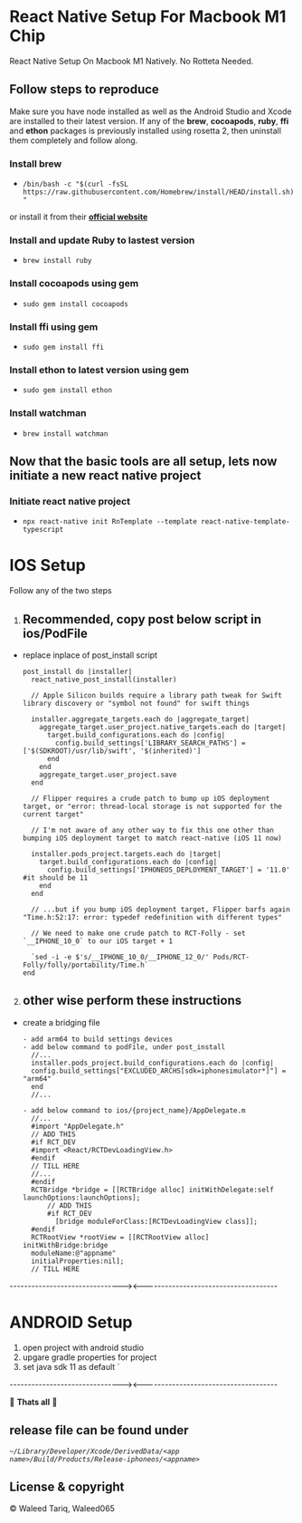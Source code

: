 # React Native Setup For Macbook M1 Chip

React Native Setup On Macbook M1 Natively. No Rotteta Needed.

## Follow steps to reproduce

Make sure you have node installed as well as the Android Studio and Xcode are installed to their latest version.
If any of the **brew**, **cocoapods**, **ruby**, **ffi** and **ethon** packages is previously installed using rosetta 2, then uninstall them completely and follow along.

### Install brew

- `/bin/bash -c "$(curl -fsSL https://raw.githubusercontent.com/Homebrew/install/HEAD/install.sh)"`

or install it from their **[official website](https://brew.sh/)**

### Install and update Ruby to lastest version

- `brew install ruby`

### Install cocoapods using gem

- `sudo gem install cocoapods`

### Install ffi using gem

- `sudo gem install ffi`

### Install ethon to latest version using gem

- `sudo gem install ethon`

### Install watchman

- `brew install watchman`

## Now that the basic tools are all setup, lets now initiate a new react native project

### Initiate react native project

- `npx react-native init RnTemplate --template react-native-template-typescript`

# IOS Setup

Follow any of the two steps

1. ## Recommended, copy post below script in ios/PodFile

- replace inplace of post_install script

      post_install do |installer|
        react_native_post_install(installer)

        // Apple Silicon builds require a library path tweak for Swift library discovery or "symbol not found" for swift things

        installer.aggregate_targets.each do |aggregate_target|
          aggregate_target.user_project.native_targets.each do |target|
            target.build_configurations.each do |config|
              config.build_settings['LIBRARY_SEARCH_PATHS'] = ['$(SDKROOT)/usr/lib/swift', '$(inherited)']
            end
          end
          aggregate_target.user_project.save
        end

        // Flipper requires a crude patch to bump up iOS deployment target, or "error: thread-local storage is not supported for the current target"

        // I'm not aware of any other way to fix this one other than bumping iOS deployment target to match react-native (iOS 11 now)

        installer.pods_project.targets.each do |target|
          target.build_configurations.each do |config|
            config.build_settings['IPHONEOS_DEPLOYMENT_TARGET'] = '11.0' #it should be 11
          end
        end

        // ...but if you bump iOS deployment target, Flipper barfs again "Time.h:52:17: error: typedef redefinition with different types"

        // We need to make one crude patch to RCT-Folly - set `__IPHONE_10_0` to our iOS target + 1

        `sed -i -e $'s/__IPHONE_10_0/__IPHONE_12_0/' Pods/RCT-Folly/folly/portability/Time.h`
      end

2. ## other wise perform these instructions

- create a bridging file

      - add arm64 to build settings devices
      - add below command to podFile, under post_install
        //...
        installer.pods_project.build_configurations.each do |config|
        config.build_settings["EXCLUDED_ARCHS[sdk=iphonesimulator*]"] = "arm64"
        end
        //...

      - add below command to ios/{project_name}/AppDelegate.m
        //...
        #import "AppDelegate.h"
        // ADD THIS
        #if RCT_DEV
        #import <React/RCTDevLoadingView.h>
        #endif
        // TILL HERE
        //...
        #endif
        RCTBridge *bridge = [[RCTBridge alloc] initWithDelegate:self launchOptions:launchOptions];
            // ADD THIS
            #if RCT_DEV
              [bridge moduleForClass:[RCTDevLoadingView class]];
        #endif
        RCTRootView *rootView = [[RCTRootView alloc] initWithBridge:bridge
        moduleName:@"appname"
        initialProperties:nil];
        // TILL HERE

-------------------------------><-------------------------------------

# ANDROID Setup

1. open project with android studio
2. upgare gradle properties for project
3. set java sdk 11 as default
   `

-------------------------------><-------------------------------------

🎉 **Thats all** 🎉

## release file can be found under

_`~/Library/Developer/Xcode/DerivedData/<app name>/Build/Products/Release-iphoneos/<appname>`_

## License & copyright

© Waleed Tariq, Waleed065
